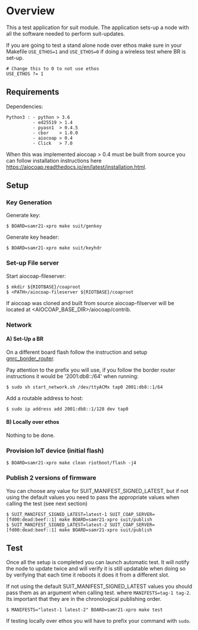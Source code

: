 # Overview

This a test application for suit module. The application sets-up a node with all
the software needed to perform suit-updates.

If you are going to test a stand alone node over ethos make sure in your Makefile
`USE_ETHOS=1` and `USE_ETHOS=0` if doing a wireless test where BR is set-up. 


```
# Change this to 0 to not use ethos
USE_ETHOS ?= 1
```

## Requirements

Dependencies:

    Python3 : - python > 3.6
              - ed25519 > 1.4
              - pyasn1  > 0.4.5
              - cbor    > 1.0.0
              - aiocoap > 0.4
              - Click   > 7.0

When this was implemented aiocoap > 0.4 must be built from source you can follow
installation instructions here https://aiocoap.readthedocs.io/en/latest/installation.html.

## Setup

### Key Generation

Generate key:

    $ BOARD=samr21-xpro make suit/genkey

Generate key header:

    $ BOARD=samr21-xpro make suit/keyhdr

### Set-up File server

Start aiocoap-fileserver:

    $ mkdir ${RIOTBASE}/coaproot
    $ <PATH>/aiocoap-fileserver ${RIOTBASE}/coaproot

If aiocoap was cloned and built from source aiocoap-filserver will be located
at <AIOCOAP_BASE_DIR>/aiocoap/contrib.

### Network

#### A) Set-Up a BR

On a different board flash follow the instruction and setup [gnrc_border_router](https://github.com/RIOT-OS/RIOT/tree/master/examples/gnrc_border_router).

Pay attention to the prefix you will use, if you follow the border router instructions
it would be '2001:db8::/64' when running:

    $ sudo sh start_network.sh /dev/ttyACMx tap0 2001:db8::1/64

Add a routable address to host:

    $ sudo ip address add 2001:db8::1/128 dev tap0

#### B) Locally over ethos

Nothing to be done.

### Provision IoT device (initial flash)

    $ BOARD=samr21-xpro make clean riotboot/flash -j4

### Publish 2 versions of firmware

You can choose any value for SUIT_MANIFEST_SIGNED_LATEST, but if not using the default values you need to pass the
appropriate values when calling the test (see next section)

    $ SUIT_MANIFEST_SIGNED_LATEST=latest-1 SUIT_COAP_SERVER=[fd00:dead:beef::1] make BOARD=samr21-xpro suit/publish
    $ SUIT_MANIFEST_SIGNED_LATEST=latest-2 SUIT_COAP_SERVER=[fd00:dead:beef::1] make BOARD=samr21-xpro suit/publish

## Test

Once all the setup is completed you can launch automatic test. It will notify the node to update
twice and will verify it is still updatable when doing so by verifying that each time it reboots
it does it from a different slot.

If not using the default SUIT_MANIFEST_SIGNED_LATEST values you should pass them as an argument when calling test.
where `MANIFESTS=tag-1 tag-2`. Its important that they are in the chronological publishing order.

    $ MANIFESTS="latest-1 latest-2" BOARD=samr21-xpro make test

If testing locally over ethos you will have to prefix your command with `sudo`.
